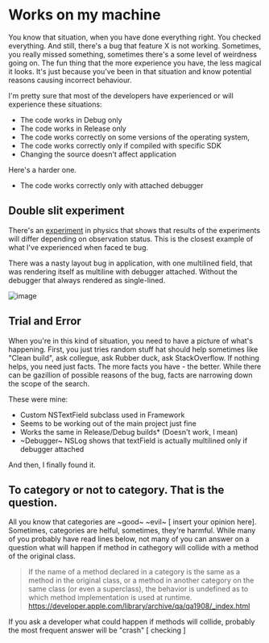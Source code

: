 # Works on my machine

You know that situation, when you have done everything right. You checked everything. And still, there's a bug that feature X is not working. Sometimes, you really missed something, sometimes there's a some level of weirdness going on. The fun thing that the more experience you have, the less magical it looks. It's just because you've been in that situation and know potential reasons causing incorrect behaviour.

I'm pretty sure that most of the developers have experienced or will experience these situations:

- The code works in Debug only
- The code works in Release only
- The code works correctly on some versions of the operating system,
- The code works correctly only if compiled with specific SDK
- Changing the source doesn't affect application

Here's a harder one.

- The code works correctly only with attached debugger

## Double slit experiment

There's an [experiment](https://en.wikipedia.org/wiki/Double-slit_experiment) in physics that shows that results of the experiments will differ depending on observation status. This is the closest example of what I've experienced when faced te bug.

There was a nasty layout bug in application, with one multilined field, that was rendering itself as multiline with debugger attached. Without the debugger that always rendered as single-lined.

![image](https://user-images.githubusercontent.com/119268/84046935-63fd3480-a9b3-11ea-9733-00e9487cdf8f.png)

## Trial and Error

When you're in this kind of situation, you need to have a picture of what's happening. First, you just tries random stuff hat should help sometimes like "Clean build", ask collegue, ask Rubber duck, ask StackOverflow. If nothing helps, you need just facts. The more facts you have - the better. While there can be gazillion of possible reasons of the bug, facts are narrowing down the scope of the search.

These were mine:
- Custom NSTextField subclass used in Framework
- Seems to be working out of the main project just fine
- Works the same in Release/Debug builds* (Doesn't work, I mean)
- ~Debugger~ NSLog shows that textField is actually multilined only if debugger attached

And then, I finally found it.

## To category or not to category. That is the question.

All you know that categories are ~good~ ~evil~ \[ insert your opinion here\]. Sometimes, categories are helful, sometimes, they're harmful. While many of you probably have read lines below, not many of you can answer on a question what will happen if method in cathegory will collide with a method of the original class.

> If the name of a method declared in a category is the same as a method in the original class, or a method in another category on the same class (or even a superclass), the behavior is undefined as to which method implementation is used at runtime.
https://developer.apple.com/library/archive/qa/qa1908/_index.html

If you ask a developer what could happen if methods will collide, probably the most frequent answer will be "crash" \[ checking \]






